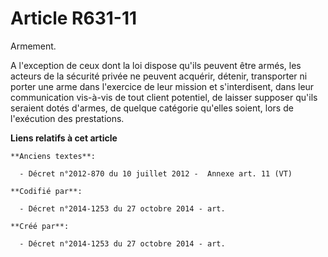 # Article R631-11

Armement.

A l'exception de ceux dont la loi dispose qu'ils peuvent être armés, les acteurs de la sécurité privée ne peuvent acquérir,
détenir, transporter ni porter une arme dans l'exercice de leur mission et s'interdisent, dans leur communication vis-à-vis
de tout client potentiel, de laisser supposer qu'ils seraient dotés d'armes, de quelque catégorie qu'elles soient, lors de
l'exécution des prestations.

**Liens relatifs à cet article**

	**Anciens textes**:

	  - Décret n°2012-870 du 10 juillet 2012 -  Annexe art. 11 (VT)

	**Codifié par**:

	  - Décret n°2014-1253 du 27 octobre 2014 - art.

	**Créé par**:

	  - Décret n°2014-1253 du 27 octobre 2014 - art.
